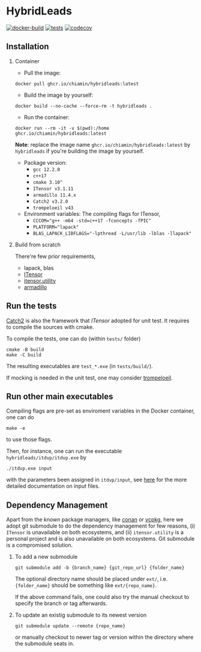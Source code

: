 # HybridLeads
[![docker-build](https://github.com/tanlin2013/HybridLeads/actions/workflows/build.yml/badge.svg)](https://github.com/tanlin2013/HybridLeads/actions/workflows/build.yml)
[![tests](https://github.com/tanlin2013/HybridLeads/actions/workflows/tests.yml/badge.svg)](https://github.com/tanlin2013/HybridLeads/actions/workflows/tests.yml)
[![codecov](https://codecov.io/gh/tanlin2013/HybridLeads/branch/main/graph/badge.svg?token=E9Y62NSS8A)](https://codecov.io/gh/tanlin2013/HybridLeads)

Installation
------------

1. Container

    * Pull the image:
    ```
    docker pull ghcr.io/chiamin/hybridleads:latest
    ```
    * Build the image by yourself:
    ```
    docker build --no-cache --force-rm -t hybridleads .
    ```
    * Run the container:
    ```
    docker run --rm -it -v $(pwd):/home ghcr.io/chiamin/hybridleads:latest
    ```
    **Note**: replace the image name `ghcr.io/chiamin/hybridleads:latest` by `hybridleads` if you're building the image by yourself.
    * Package version:
      * `gcc 12.2.0`
      * `c++17`
      * `cmake 3.10^`
      * `ITensor v3.1.11`
      * `armadillo 11.4.x`
      * `Catch2 v3.2.0`
      * `trompeloeil v43`
    * Environment variables:
      The compiling flags for ITensor,
      * `CCCOM="g++ -m64 -std=c++17 -fconcepts -fPIC"`
      * `PLATFORM="lapack"`
      * `BLAS_LAPACK_LIBFLAGS="-lpthread -L/usr/lib -lblas -llapack"`

2. Build from scratch

    There're few prior requirements,
    * lapack, blas
    * [ITensor](https://itensor.org/)
    * [itensor.utility](https://github.com/chiamin/itensor.utility)
    * [armadillo](https://arma.sourceforge.net/)


Run the tests
-------------
[Catch2](https://github.com/catchorg/Catch2) is also the framework that *ITensor* adopted for unit test. It requires to compile the sources with cmake.

To compile the tests, one can do (within ```tests/``` folder)

```
cmake -B build
make -C build
```

The resulting executables are ```test_*.exe``` (in ```tests/build/```).

If mocking is needed in the unit test, one may consider [trompeloeil](https://github.com/rollbear/trompeloeil).

Run other main executables
--------------------------

Compiling flags are pre-set as enviroment variables in the Docker container, one can do
```
make -e
```
to use those flags.

Then, for instance, one can run the executable ```hybridleads/itdvp/itdvp.exe``` by
```
./itdvp.exe input
```
with the parameters been assigned in ```itdvp/input```,
see [here](https://www.itensor.org/docs.cgi?vers=cppv3&page=formulas/input) for the more detailed documentation on input files.

Dependency Management
---------------------
Apart from the known package managers, like [conan](https://conan.io/) or [vcpkg](https://vcpkg.io/), here we adopt git submodule to do the dependency management for few reasons, (i) `ITensor` is unavailable on both ecosystems, and (ii) `itensor.utility` is a personal project and is also unavailable on both ecosystems. Git submodule is a compromised solution.

1. To add a new submodule

    ```
    git submodule add -b {branch_name} {git_repo_url} {folder_name}
    ```
    The optional directory name should be placed under `ext/`, i.e. `{folder_name}` should be something like `ext/{repo_name}`.

    If the above command fails, one could also try the manual checkout to specify the branch or tag afterwards.

2. To update an existig submodule to its newest version
    ```
    git submodule update --remote {repo_name}
    ```
    or manually checkout to newer tag or version within the directory where the submodule seats in.
